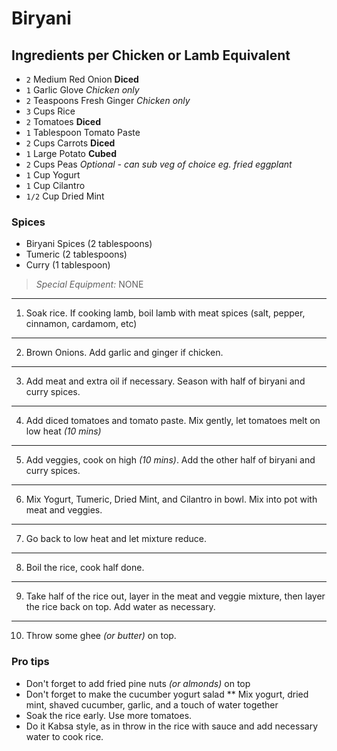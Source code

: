 # Biryani


<!-- ---
title: Basque Burnt Cheescake
category: Baking
description: 
image: basque.jpg
size: 1 10" Cake
time: 1.5 hour
author: Molly Baz
source: https://www.bonappetit.com/recipe/basque-burnt-cheesecake
veggie: ✓
sweet: ✓
--- -->

## Ingredients per Chicken or Lamb Equivalent 

* `2` Medium Red Onion **Diced**
* `1` Garlic Glove *Chicken only*
* `2` Teaspoons Fresh Ginger *Chicken only*
* `3` Cups Rice
* `2` Tomatoes **Diced**
* `1` Tablespoon Tomato Paste
* `2` Cups Carrots **Diced**
* `1` Large Potato **Cubed**
* `2` Cups Peas *Optional - can sub veg of choice eg. fried eggplant*
* `1` Cup Yogurt 
* `1` Cup Cilantro
* `1/2` Cup Dried Mint

### Spices
* Biryani Spices (2 tablespoons)
* Tumeric (2 tablespoons)
* Curry (1 tablespoon)

> *Special Equipment:* NONE

---

1. Soak rice. If cooking lamb, boil lamb with meat spices (salt, pepper, cinnamon, cardamom, etc)

---

2. Brown Onions. Add garlic and ginger if chicken. 

---

3. Add meat and extra oil if necessary. Season with half of biryani and curry spices.

---

4. Add diced tomatoes and tomato paste. Mix gently, let tomatoes melt on low heat *(10 mins)*

---

5. Add veggies, cook on high *(10 mins)*. Add the other half of biryani and curry spices. 

---

6. Mix Yogurt, Tumeric, Dried Mint, and Cilantro in bowl. Mix into pot with meat and veggies. 

---

7. Go back to low heat and let mixture reduce. 

___

8. Boil the rice, cook half done.

--- 

9. Take half of the rice out, layer in the meat and veggie mixture, then layer the rice back on top. Add water as necessary. 

--- 

10. Throw some ghee *(or butter)* on top.

### Pro tips

* Don't forget to add fried pine nuts *(or almonds)* on top
* Don't forget to make the cucumber yogurt salad 
** Mix yogurt, dried mint, shaved cucumber, garlic, and a touch of water together
* Soak the rice early. Use more tomatoes. 
* Do it Kabsa style, as in throw in the rice with sauce and add necessary water to cook rice. 
